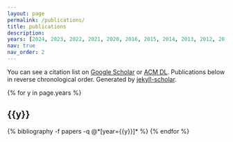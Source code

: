 ```yaml
---
layout: page
permalink: /publications/
title: publications
description:
years: [2024, 2023, 2022, 2021, 2020, 2016, 2015, 2014, 2013, 2012, 2011, 2010, 2009, 2008, 2007, 2006, 2005, 2004, 2003, 2002, 2001, 1997]
nav: true
nav_order: 2
---
```


 You can see a citation list on <a href="https://scholar.google.com/citations?user=csgUXLsAAAAJ&hl=en&oi=ao">Google Scholar</a> or <a href="https://dl.acm.org/author_page.cfm?id=81100632765&CFID=751179540&CFTOKEN=24574490">ACM DL</a>. Publications below in reverse chronological order. Generated by <a href="https://github.com/inukshuk/jekyll-scholar">jekyll-scholar</a>.
 
 <div class="publications">

{% for y in page.years %}
  <h2 class="year">{{y}}</h2>
  {% bibliography -f papers -q @*[year={{y}}]* %}
{% endfor %}

</div>
